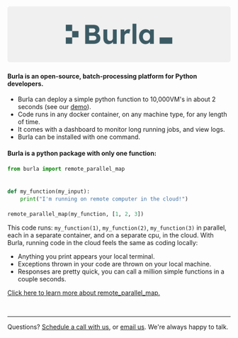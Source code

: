 <p align="center"><img src="https://raw.githubusercontent.com/Burla-Cloud/.github/main/media/readme_banner.png" width=1000></p>


#### Burla is an open-source, batch-processing platform for Python developers.

- Burla can deploy a simple python function to 10,000VM's in about 2 seconds (see our [demo](https://www.youtube.com/watch?v=1HQkTL-7_VY)).
- Code runs in any docker container, on any machine type, for any length of time.
- It comes with a dashboard to monitor long running jobs, and view logs.
- Burla can be installed with one command.

#### Burla is a python package with only one function:
```python
from burla import remote_parallel_map
​
​
def my_function(my_input):
    print("I'm running on remote computer in the cloud!")
    
remote_parallel_map(my_function, [1, 2, 3])
```

This code runs: `my_function(1)`, `my_function(2)`, `my_function(3)` in parallel, each in a separate container, and on a separate cpu, in the cloud.
With Burla, running code in the cloud feels the same as coding locally:
- Anything you print appears your local terminal.
- Exceptions thrown in your code are thrown on your local machine.
- Responses are pretty quick, you can call a million simple functions in a couple seconds.

[Click here to learn more about remote_parallel_map.](https://docs.burla.dev/overview)

&nbsp;
&nbsp;

---
Questions?
[Schedule a call with us](https://cal.com/jakez/burla?duration=30), or [email us](mailto:jake@burla.dev). We're always happy to talk.
